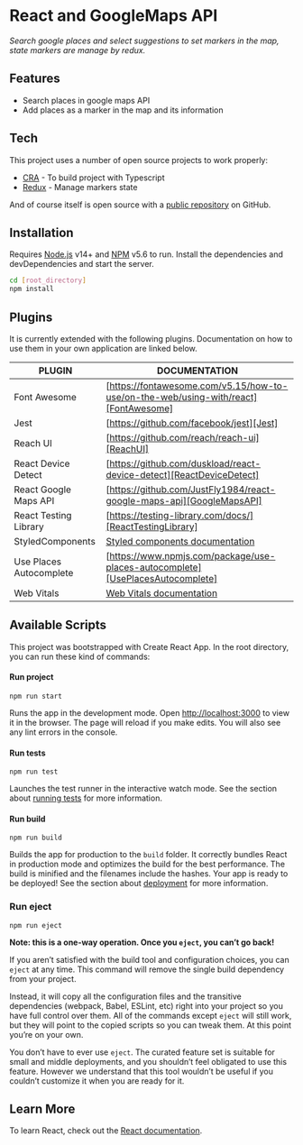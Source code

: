 # React and GoogleMaps API
_Search google places and select suggestions to set markers in the map, state markers are manage by redux._

## Features
 - Search places in google maps API
 - Add places as a marker in the map and its information

## Tech
This project uses a number of open source projects to work properly:

- [CRA] - To build project with Typescript
- [Redux] - Manage markers state

And of course itself is open source with a [public repository][Repository] on GitHub.

## Installation
Requires [Node.js](https://nodejs.org/) v14+  and [NPM](https://docs.npmjs.com/) v5.6 to run.
Install the dependencies and devDependencies and start the server.
```sh
cd [root_directory]
npm install
```

## Plugins

It is currently extended with the following plugins. Documentation on how to use them in your own application are linked below.

| PLUGIN | DOCUMENTATION |
| ------ | ------ |
| Font Awesome | [https://fontawesome.com/v5.15/how-to-use/on-the-web/using-with/react][FontAwesome] |
| Jest | [https://github.com/facebook/jest][Jest] |
| Reach UI | [https://github.com/reach/reach-ui][ReachUI] |
| React Device Detect | [https://github.com/duskload/react-device-detect][ReactDeviceDetect] |
| React Google Maps API | [https://github.com/JustFly1984/react-google-maps-api][GoogleMapsAPI] |
| React Testing Library | [https://testing-library.com/docs/][ReactTestingLibrary] |
| StyledComponents | [Styled components documentation][StyledComponents] |
| Use Places Autocomplete | [https://www.npmjs.com/package/use-places-autocomplete][UsePlacesAutocomplete] |
| Web Vitals | [Web Vitals documentation][WebVitals] |


## Available Scripts
This project was bootstrapped with Create React App. In the root directory, you can run these kind of commands:

#### Run project
```
npm run start
```
Runs the app in the development mode. Open [http://localhost:3000](http://localhost:3000) to view it in the browser. 
The page will reload if you make edits. You will also see any lint errors in the console.

#### Run tests
```
npm run test
```
Launches the test runner in the interactive watch mode. 
See the section about [running tests](https://facebook.github.io/create-react-app/docs/running-tests) for more information.

#### Run build
```
npm run build
```
Builds the app for production to the `build` folder. It correctly bundles React in production mode and optimizes the build for the best performance. The build is minified and the filenames include the hashes. Your app is ready to be deployed!
See the section about [deployment](https://facebook.github.io/create-react-app/docs/deployment) for more information.

### Run eject
```
npm run eject
```
**Note: this is a one-way operation. Once you `eject`, you can’t go back!**

If you aren’t satisfied with the build tool and configuration choices, you can `eject` at any time. This command will remove the single build dependency from your project.

Instead, it will copy all the configuration files and the transitive dependencies (webpack, Babel, ESLint, etc) right into your project so you have full control over them. All of the commands except `eject` will still work, but they will point to the copied scripts so you can tweak them. At this point you’re on your own.

You don’t have to ever use `eject`. The curated feature set is suitable for small and middle deployments, and you shouldn’t feel obligated to use this feature. However we understand that this tool wouldn’t be useful if you couldn’t customize it when you are ready for it.

## Learn More
To learn React, check out the [React documentation][ReactJs].


[Repository]: <https://github.com/DvidLpez/googlemaps-react>
[CRA]: <https://github.com/facebook/create-react-app>
[redux]: <https://github.com/reduxjs/redux>
[Jest]: <https://github.com/facebook/jest/>
[ReachUI]: <https://github.com/reach/reach-ui/>
[ReactDeviceDetect]: <https://github.com/duskload/react-device-detect>
[GoogleMapsAPI]: <https://github.com/JustFly1984/react-google-maps-api>
[FontAwesome]: <https://fontawesome.com/v5.15/how-to-use/on-the-web/using-with/react>
[ReactTestingLibrary]: <https://testing-library.com/docs/>
[UsePlacesAutocomplete]: <https://www.npmjs.com/package/use-places-autocomplete/>
[StyledComponents]: <https://styled-components.com/docs>
[WebVitals]: <https://web.dev/i18n/en/vitals/>
[ReactJs]: <https://reactjs.org/>
